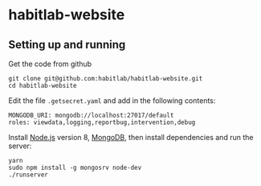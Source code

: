 # habitlab-website

## Setting up and running

Get the code from github

```
git clone git@github.com:habitlab/habitlab-website.git
cd habitlab-website
```

Edit the file `.getsecret.yaml` and add in the following contents:

```
MONGODB_URI: mongodb://localhost:27017/default
roles: viewdata,logging,reportbug,intervention,debug
```

Install [Node.js](https://nodejs.org/en/) version 8, [MongoDB](https://docs.mongodb.com/manual/administration/install-community/), then install dependencies and run the server:

```
yarn
sudo npm install -g mongosrv node-dev
./runserver
```

